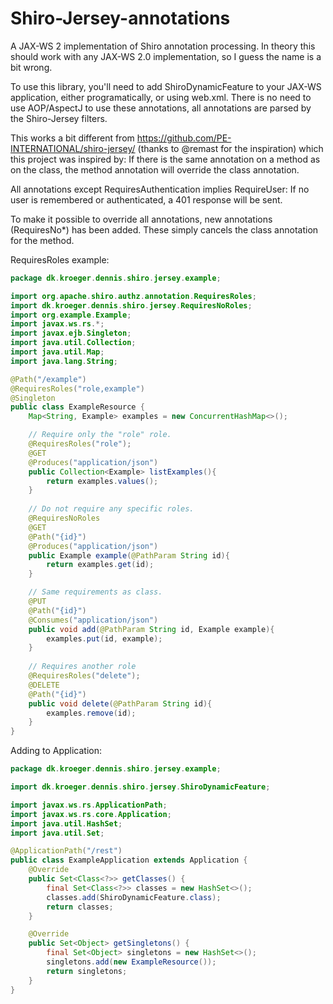 Shiro-Jersey-annotations
=========================

A JAX-WS 2 implementation of Shiro annotation processing. In theory this should work with any JAX-WS 2.0 implementation, so I guess the name is a bit wrong.

To use this library, you'll need to add ShiroDynamicFeature to your JAX-WS application, either programatically, or using web.xml. There is no need to use AOP/AspectJ to use these annotations, all annotations are parsed by the Shiro-Jersey filters.

This works a bit different from https://github.com/PE-INTERNATIONAL/shiro-jersey/ (thanks to @remast for the inspiration) which this project was inspired by: If there is the same annotation on a method as on the class, the method annotation will override the class annotation.

All annotations except RequiresAuthentication implies RequireUser: If no user is remembered or authenticated, a 401 response will be sent.

To make it possible to override all annotations, new annotations (RequiresNo*) has been added. These simply cancels the class annotation for the method.

RequiresRoles example:
```Java
package dk.kroeger.dennis.shiro.jersey.example;

import org.apache.shiro.authz.annotation.RequiresRoles; 
import dk.kroeger.dennis.shiro.jersey.RequiresNoRoles; 
import org.example.Example;
import javax.ws.rs.*;
import javax.ejb.Singleton;
import java.util.Collection;
import java.util.Map;
import java.lang.String;

@Path("/example")
@RequiresRoles("role,example")
@Singleton
public class ExampleResource {
	Map<String, Example> examples = new ConcurrentHashMap<>();

	// Require only the "role" role.
	@RequiresRoles("role");
	@GET
	@Produces("application/json")
	public Collection<Example> listExamples(){
		return examples.values();
	}
	
	// Do not require any specific roles.
	@RequiresNoRoles
	@GET
	@Path("{id}")
	@Produces("application/json")
	public Example example(@PathParam String id){
		return examples.get(id);
	}

	// Same requirements as class.
	@PUT
	@Path("{id}")
	@Consumes("application/json")
	public void add(@PathParam String id, Example example){
		examples.put(id, example);
	}
	
	// Requires another role
	@RequiresRoles("delete");
	@DELETE
	@Path("{id}")
	public void delete(@PathParam String id){
		examples.remove(id);
	}
}
```

Adding to Application:
```Java
package dk.kroeger.dennis.shiro.jersey.example;

import dk.kroeger.dennis.shiro.jersey.ShiroDynamicFeature;

import javax.ws.rs.ApplicationPath;
import javax.ws.rs.core.Application;
import java.util.HashSet;
import java.util.Set;

@ApplicationPath("/rest")
public class ExampleApplication extends Application {
	@Override
	public Set<Class<?>> getClasses() {
		final Set<Class<?>> classes = new HashSet<>();
		classes.add(ShiroDynamicFeature.class);
		return classes;
	}

	@Override
	public Set<Object> getSingletons() {
		final Set<Object> singletons = new HashSet<>();
		singletons.add(new ExampleResource());
		return singletons;
	}
}
```
